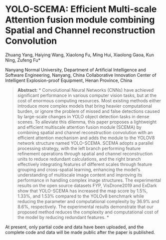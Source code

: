 # YOLO-SCEMA: Efficient Multi-scale Attention fusion module combining Spatial and Channel reconstruction Convolution
Zhuang Yang, Haiying Wang, Xiaolong Fu, Ming Hui, Xiaolong Gaoa, Kun Ning, Zufeng Fu*

Nanyang Normal University, Department of Artificial Intelligence and Software Engineering, Nanyang, China
Collaborative Innovation Center of Intelligent Explosion-proof Equipment, Henan Province, China

> **Abstract:** * Convolutional Neural Networks (CNNs) have achieved significant performance in various computer vision tasks, but at the cost of enormous computing resources. Most existing methods either introduce more complex models that bring heavier computational burden, or ignore the problem of missed and false detections caused by large-scale changes in YOLO object detection tasks in dense scenes. To alleviate this dilemma, this paper proposes a lightweight and efficient multiscale attention fusion module (SCEMA) by combining spatial and channel reconstruction convolution with an efficient attention mechanism and adds the module to the YOLOV8 network structure named YOLO-SCEMA. SCEMA adopts a parallel processing strategy, with the left branch performing feature refinement operations through spatial and channel reconstruction units to reduce redundant calculations, and the right branch effectively integrating features of different scales through feature grouping and cross-spatial learning, enhancing the model's understanding of multiscale image content and improving its performance in handling complex image structures. The experimental results on the open source datasets FYP, VisDrone2019 and ExDark show that YOLO-SCEMA has increased the map score by 1.5\%, 1.33\%, and 1.53\% compared to the YOLOv8 benchmark while reducing the parameter and computational complexity by 36.9\% and 8.6\%, respectively. The experimental results demonstrate that our proposed method reduces the complexity and computational cost of the model by reducing redundant features. * 

At present, only partial code and data have been uploaded, and the complete code and data will be made public after the paper is published.
